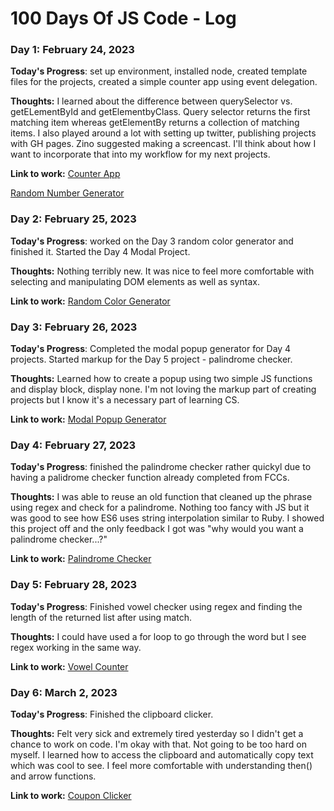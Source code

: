 # 100 Days Of JS Code - Log

### Day 1: February 24, 2023

**Today's Progress**: set up environment, installed node, created template files for the projects, created a simple counter app using event delegation.

**Thoughts:** I learned about the difference between querySelector vs. getELementById and getElementbyClass. Query selector returns the first matching item whereas getElementBy returns a collection of matching items. I also played around a lot with setting up twitter, publishing projects with GH pages. Zino suggested making a screencast. I'll think about how I want to incorporate that into my workflow for my next projects.

**Link to work:** [Counter App](https://github.com/rpremvaree12/100daysofJS/tree/main/1counter) 

[Random Number Generator](https://rpremvaree12.github.io/100daysofJS/2randomNumGen/)

### Day 2: February 25, 2023

**Today's Progress**: worked on the Day 3 random color generator and finished it. Started the Day 4 Modal Project.

**Thoughts:** Nothing terribly new. It was nice to feel more comfortable with selecting and manipulating DOM elements as well as syntax.

**Link to work:** [Random Color Generator](https://github.com/rpremvaree12/100daysofJS/tree/main/3randomHexColor)

### Day 3: February 26, 2023

**Today's Progress**: Completed the modal popup generator for Day 4 projects. Started  markup for the Day 5 project - palindrome checker.

**Thoughts:** Learned how to create a popup using two simple JS functions and display block, display none. I'm not loving the markup part of creating projects but I know it's a necessary part of learning CS.

**Link to work:** [Modal Popup Generator](https://github.com/rpremvaree12/100daysofJS/tree/main/4modalPopup)

### Day 4: February 27, 2023

**Today's Progress**: finished the palindrome checker rather quickyl due to having a palidrome checker function already completed from FCCs.

**Thoughts:** I was able to reuse an old function that cleaned up the phrase using regex and check for a palindrome. Nothing too fancy with JS but it was good to see how ES6 uses string interpolation similar to Ruby. I showed this project off and the only feedback I got was "why would you want a palindrome checker...?"

**Link to work:** [Palindrome Checker](https://github.com/rpremvaree12/100daysofJS/tree/main/5palindromeChecker)


### Day 5: February 28, 2023

**Today's Progress**: Finished vowel checker using regex and finding the length of the returned list after using match.

**Thoughts:** I could have used a for loop to go through the word but I see regex working in the same way.

**Link to work:** [Vowel Counter](https://github.com/rpremvaree12/100daysofJS/tree/main/6vowelCounter)


### Day 6: March 2, 2023

**Today's Progress**: Finished the clipboard clicker.

**Thoughts:** Felt very sick and extremely tired yesterday so I didn't get a chance to work on code. I'm okay with that. Not going to be too hard on myself. I learned how to access the clipboard and automatically copy text which was cool to see. I feel more comfortable with understanding then() and arrow functions.

**Link to work:** [Coupon Clicker](https://github.com/rpremvaree12/100daysofJS/tree/main/7couponClicker)